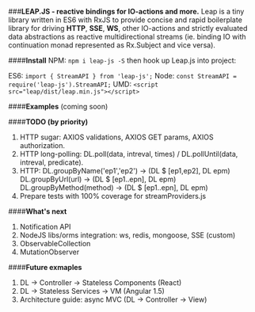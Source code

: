 ###**LEAP.JS - reactive bindings for IO-actions and more.** 
Leap is a tiny library written in ES6 with RxJS to provide concise and rapid boilerplate library for driving **HTTP**, **SSE**, **WS**, other IO-actions and strictly evaluated data abstractions as reactive multidirectional streams (ie. binding IO with continuation monad represented as Rx.Subject and vice versa).

####**Install**
NPM:
`npm i leap-js -S`
then hook up Leap.js into project:

ES6:
`import { StreamAPI } from 'leap-js';`
Node:
`const StreamAPI = require('leap-js').StreamAPI;`
UMD:
`<script src="leap/dist/leap.min.js"></script>`

####**Examples**
(coming soon)

####**TODO (by priority)**

1. HTTP sugar: AXIOS validations, AXIOS GET params, AXIOS authorization.
2. HTTP long-polling:  DL.poll(data, intreval, times) / DL.pollUntil(data, intreval, predicate).
3. HTTP: 
	DL.groupByName('ep1','ep2') -> (DL $ [ep1,ep2], DL epm)
	DL.groupByUrl(url) -> (DL $ [ep1..epn], DL epm)
	DL.groupByMethod(method) -> (DL $ [ep1..epn], DL epm)
4. Prepare tests with 100% coverage for streamProviders.js


####**What's next**
1. Notification API
2. NodeJS libs/orms integration: ws, redis, mongoose, SSE (custom)
3. ObservableCollection
4. MutationObserver

####**Future exmaples**
1. DL -> Controller -> Stateless Components (React)
2. DL -> Stateless Services -> VM (Angular 1.5)
3. Architecture guide: async MVC (DL -> Controller -> View)
